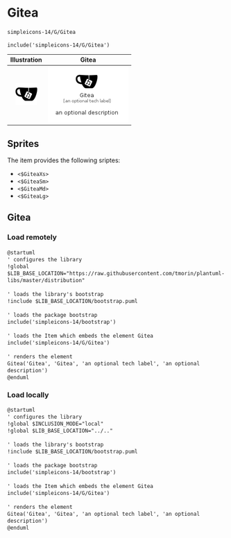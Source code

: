 # Gitea


```text
simpleicons-14/G/Gitea
```

```text
include('simpleicons-14/G/Gitea')
```



| Illustration | Gitea |
| :---: | :---: |
| ![illustration for Illustration](../../simpleicons-14/G/Gitea.png) | ![illustration for Gitea](../../simpleicons-14/G/Gitea.Local.png) |



## Sprites
The item provides the following sriptes:

- `<$GiteaXs>`
- `<$GiteaSm>`
- `<$GiteaMd>`
- `<$GiteaLg>`





## Gitea

### Load remotely
```plantuml
@startuml
' configures the library
!global $LIB_BASE_LOCATION="https://raw.githubusercontent.com/tmorin/plantuml-libs/master/distribution"

' loads the library's bootstrap
!include $LIB_BASE_LOCATION/bootstrap.puml

' loads the package bootstrap
include('simpleicons-14/bootstrap')

' loads the Item which embeds the element Gitea
include('simpleicons-14/G/Gitea')

' renders the element
Gitea('Gitea', 'Gitea', 'an optional tech label', 'an optional description')
@enduml
```

### Load locally
```plantuml
@startuml
' configures the library
!global $INCLUSION_MODE="local"
!global $LIB_BASE_LOCATION="../.."

' loads the library's bootstrap
!include $LIB_BASE_LOCATION/bootstrap.puml

' loads the package bootstrap
include('simpleicons-14/bootstrap')

' loads the Item which embeds the element Gitea
include('simpleicons-14/G/Gitea')

' renders the element
Gitea('Gitea', 'Gitea', 'an optional tech label', 'an optional description')
@enduml
```

